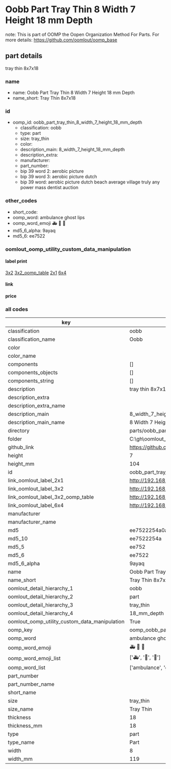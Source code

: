 # Oobb Part Tray Thin 8 Width 7 Height 18 mm Depth  

note: This is part of OOMP the Oopen Organization Method For Parts. For more details: https://github.com/oomlout/oomp_base

##  part details
  



tray thin 8x7x18



### name
* name: Oobb Part Tray Thin 8 Width 7 Height 18 mm Depth
* name_short: Tray Thin 8x7x18 
### id
* oomp_id: oobb_part_tray_thin_8_width_7_height_18_mm_depth
  * classification: oobb
  * type: part
  * size: tray_thin
  * color: 
  * description_main: 8_width_7_height_18_mm_depth
  * description_extra: 
  * manufacturer: 
  * part_number: 
  * bip 39 word 2: aerobic picture
  * bip 39 word 3: aerobic picture dutch
  * bip 39 word: aerobic picture dutch beach average village truly any power mass dentist auction

### other_codes
* short_code: 
* oomp_word: ambulance ghost lips
* oomp_word_emoji :ambulance: :ghost: :lips:
* md5_6_alpha: 9ayaq
* md5_6: ee7522






### oomlout_oomp_utility_custom_data_manipulation
#### label print
[3x2](http://192.168.1.245:1112/?label=oomp%209ayaq)
[3x2_oomp_table](http://192.168.1.108:1112/?label=oomp%209ayaq)
[2x1](http://192.168.1.242:1112/?label=oomp%209ayaq)
[6x4](http://192.168.1.55:1112/?label=oomp%209ayaq)    

#### link

                              

#### price







### all codes 
| key | value |  
| --- | --- |  
| classification | oobb |  
| classification_name | Oobb |  
| color |  |  
| color_name |  |  
| components | [] |  
| components_objects | [] |  
| components_string | [] |  
| description | tray thin 8x7x18 |  
| description_extra |  |  
| description_extra_name |  |  
| description_main | 8_width_7_height_18_mm_depth |  
| description_main_name | 8 Width 7 Height 18 mm Depth |  
| directory | parts/oobb_part_tray_thin_8_width_7_height_18_mm_depth |  
| folder | C:\gh\oomlout_oobb_version_4_generated_parts\parts\oobb_part_tray_thin_8_width_7_height_18_mm_depth |  
| github_link | https://github.com/oomlout/oomlout_oomp_part_src/tree/main/parts/oobb_part_tray_thin_8_width_7_height_18_mm_depth |  
| height | 7 |  
| height_mm | 104 |  
| id | oobb_part_tray_thin_8_width_7_height_18_mm_depth |  
| link_oomlout_label_2x1 | http://192.168.1.242:1112/?label=oomp%209ayaq |  
| link_oomlout_label_3x2 | http://192.168.1.245:1112/?label=oomp%209ayaq |  
| link_oomlout_label_3x2_oomp_table | http://192.168.1.108:1112/?label=oomp%209ayaq |  
| link_oomlout_label_6x4 | http://192.168.1.55:1112/?label=oomp%209ayaq |  
| manufacturer |  |  
| manufacturer_name |  |  
| md5 | ee7522254a0a3d2fd007e13688e91021 |  
| md5_10 | ee7522254a |  
| md5_5 | ee752 |  
| md5_6 | ee7522 |  
| md5_6_alpha | 9ayaq |  
| name | Oobb Part Tray Thin 8 Width 7 Height 18 mm Depth |  
| name_short | Tray Thin 8x7x18  |  
| oomlout_detail_hierarchy_1 | oobb |  
| oomlout_detail_hierarchy_2 | part |  
| oomlout_detail_hierarchy_3 | tray_thin |  
| oomlout_detail_hierarchy_4 | 18_mm_depth |  
| oomlout_oomp_utility_custom_data_manipulation | True |  
| oomp_key | oomp_oobb_part_tray_thin_8_width_7_height_18_mm_depth |  
| oomp_word | ambulance ghost lips |  
| oomp_word_emoji | :ambulance: :ghost: :lips: |  
| oomp_word_emoji_list | [':ambulance:', ':ghost:', ':lips:'] |  
| oomp_word_list | ['ambulance', 'ghost', 'lips'] |  
| part_number |  |  
| part_number_name |  |  
| short_name |  |  
| size | tray_thin |  
| size_name | Tray Thin |  
| thickness | 18 |  
| thickness_mm | 18 |  
| type | part |  
| type_name | Part |  
| width | 8 |  
| width_mm | 119 |  
